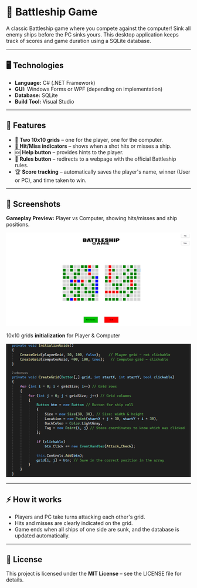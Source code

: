 # 🎯 Battleship Game

A classic Battleship game where you compete against the computer! Sink all enemy ships before the PC sinks yours. This desktop application keeps track of scores and game duration using a SQLite database.

---

## 🖥️ Technologies

- **Language:** C# (.NET Framework)  
- **GUI:** Windows Forms or WPF (depending on implementation)  
- **Database:** SQLite  
- **Build Tool:** Visual Studio  

---

## 🚀 Features

- 🎲 **Two 10x10 grids** – one for the player, one for the computer.  
- 🎯 **Hit/Miss indicators** – shows when a shot hits or misses a ship.  
- 🆘 **Help button** – provides hints to the player.  
- 📜 **Rules button** – redirects to a webpage with the official Battleship rules.  
- 🏆 **Score tracking** – automatically saves the player's name, winner (User or PC), and time taken to win.

---

## 📸 Screenshots

**Gameplay Preview:** Player vs Computer, showing hits/misses and ship positions.

![App Screenshot](assets/BattleShipApp.png)

10x10 grids **initialization** for Player & Computer

![App Screenshot](assets/Grid_Initialization.png)

---

## ⚡ How it works

- Players and PC take turns attacking each other's grid.  
- Hits and misses are clearly indicated on the grid.  
- Game ends when all ships of one side are sunk, and the database is updated automatically.

---

## 📝 License

This project is licensed under the **MIT License** – see the LICENSE file for details.
